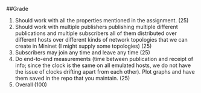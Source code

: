 ##Grade
1. Should work with all the properties mentioned in the assignment. (25)
2. Should work with multiple publishers publishing multiple different publications and multiple
subscribers all of them distributed over different hosts over different kinds of network
topologies that we can create in Mininet (I might supply some topologies) (25)
3. Subscribers may join any time and leave any time (25)
4. Do end-to-end measurements (time between publication and receipt of info; since the clock
is the same on all emulated hosts, we do not have the issue of clocks drifting apart from each
other). Plot graphs and have them saved in the repo that you maintain. (25)
5. Overall (100)
